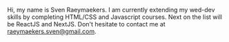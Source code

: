 Hi, my name is Sven Raeymaekers.
I am currently extending my wed-dev skills by completing HTML/CSS and Javascript courses.
Next on the list will be ReactJS and NextJS. 
Don't hesitate to contact me at raeymaekers.sven@gmail.com.

<!---
SvenRaeymaekers/SvenRaeymaekers is a ✨ special ✨ repository because its `README.md` (this file) appears on your GitHub profile.
You can click the Preview link to take a look at your changes.
--->
